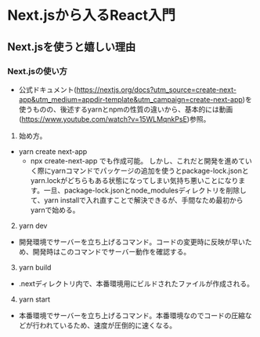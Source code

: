 # Next.jsから入るReact入門

## Next.jsを使うと嬉しい理由

### Next.jsの使い方
- 公式ドキュメント(https://nextjs.org/docs?utm_source=create-next-app&utm_medium=appdir-template&utm_campaign=create-next-app)を使うものの、後述するyarnとnpmの性質の違いから、基本的には動画(https://www.youtube.com/watch?v=15WLMqnkPsE)参照。

1. 始め方。 
- yarn create next-app 
  - npx create-next-app でも作成可能。
  しかし、これだと開発を進めていく際にyarnコマンドでパッケージの追加を使うとpackage-lock.jsonとyarn.lockがどちらもある状態になってしまい気持ち悪いことになります。一旦、package-lock.jsonとnode_modulesディレクトリを削除して、yarn installで入れ直すことで解決できるが、手間なため最初からyarnで始める。

2. yarn dev
  - 開発環境でサーバーを立ち上げるコマンド。コードの変更時に反映が早いため、開発時はこのコマンドでサーバー動作を確認する。

3. yarn build
  - .nextディレクトリ内で、本番環境用にビルドされたファイルが作成される。

4. yarn start
  - 本番環境でサーバーを立ち上げるコマンド。本番環境なのでコードの圧縮などが行われているため、速度が圧倒的に速くなる。





